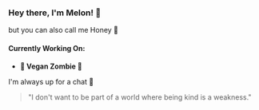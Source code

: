 ### Hey there, I'm Melon! 🍈
but you can also call me Honey 💛

#### Currently Working On:
- **🥬 Vegan Zombie 🥗**

I'm always up for a chat 🖤
> "I don't want to be part of a world where being kind is a weakness."
